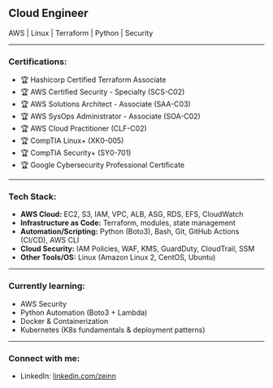 ## Cloud Engineer 
AWS | Linux | Terraform | Python | Security

---

### Certifications:
- 🏆 Hashicorp Certified Terraform Associate
- 🏆 AWS Certified Security - Specialty (SCS-C02)
- 🏆 AWS Solutions Architect - Associate (SAA-C03)
- 🏆 AWS SysOps Administrator - Associate (SOA-C02) 
- 🏆 AWS Cloud Practitioner (CLF-C02)  
- 🏆 CompTIA Linux+ (XK0-005)  
- 🏆 CompTIA Security+ (SY0-701)  
- 🏆 Google Cybersecurity Professional Certificate

---

### Tech Stack:
- **AWS Cloud:** EC2, S3, IAM, VPC, ALB, ASG, RDS, EFS, CloudWatch
- **Infrastructure as Code:** Terraform, modules, state management 
- **Automation/Scripting:** Python (Boto3), Bash, Git, GitHub Actions (CI/CD), AWS CLI
- **Cloud Security:** IAM Policies, WAF, KMS, GuardDuty, CloudTrail, SSM
- **Other Tools/OS:** Linux (Amazon Linux 2, CentOS, Ubuntu)

---

### Currently learning:
- AWS Security
- Python Automation (Boto3 + Lambda)
- Docker & Containerization
- Kubernetes (K8s fundamentals & deployment patterns)

---

### Connect with me:
- LinkedIn: [linkedin.com/zeinn](http://linkedin.com/in/zeinn-taroc-564a042a8)



<!--
**z31nnx/z31nnx** is a ✨ _special_ ✨ repository because its `README.md` (this file) appears on your GitHub profile.

Here are some ideas to get you started:

- 🔭 I’m currently working on ...
- 🌱 I’m currently learning ...
- 👯 I’m looking to collaborate on ...
- 🤔 I’m looking for help with ...
- 💬 Ask me about ...
- 📫 How to reach me: ...
- 😄 Pronouns: ...
- ⚡ Fun fact: ...
-->

